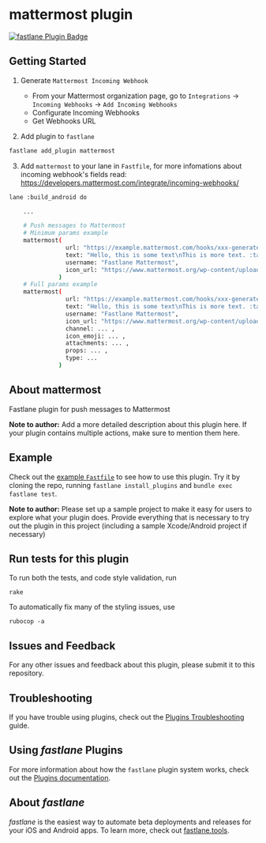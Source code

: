 # mattermost plugin

[![fastlane Plugin Badge](https://rawcdn.githack.com/fastlane/fastlane/master/fastlane/assets/plugin-badge.svg)](https://rubygems.org/gems/fastlane-plugin-mattermost)

## Getting Started

1. Generate `Mattermost Incoming Webhook`
    - From your Mattermost organization page, go to `Integrations` -> `Incoming Webhooks` -> `Add Incoming Webhooks`
    - Configurate Incoming Webhooks
    - Get Webhooks URL

2. Add plugin to `fastlane`

```bash
fastlane add_plugin mattermost
```

3. Add `mattermost` to your lane in `Fastfile`, for more infomations about incoming webhook's fields read: https://developers.mattermost.com/integrate/incoming-webhooks/

```bash
lane :build_android do

    ...

    # Push messages to Mattermost
    # Minimum params example
    mattermost(
                url: "https://example.mattermost.com/hooks/xxx-generatedkey-xxx",           # mandatory
                text: "Hello, this is some text\nThis is more text. :tada:",                # mandatory
                username: "Fastlane Mattermost",                                            # optional
                icon_url: "https://www.mattermost.org/wp-content/uploads/2016/04/icon.png"  # optional
              )
    # Full params example
    mattermost(
                url: "https://example.mattermost.com/hooks/xxx-generatedkey-xxx",           # mandatory
                text: "Hello, this is some text\nThis is more text. :tada:",                # mandatory
                username: "Fastlane Mattermost",                                            # optional
                icon_url: "https://www.mattermost.org/wp-content/uploads/2016/04/icon.png", # optional
                channel: ... ,                                                              # optional
                icon_emoji: ... ,                                                           # optional
                attachments: ... ,                                                          # optional
                props: ... ,                                                                # optional
                type: ...                                                                   # optional
              )
```

## About mattermost

Fastlane plugin for push messages to Mattermost

**Note to author:** Add a more detailed description about this plugin here. If your plugin contains multiple actions, make sure to mention them here.

## Example

Check out the [example `Fastfile`](fastlane/Fastfile) to see how to use this plugin. Try it by cloning the repo, running `fastlane install_plugins` and `bundle exec fastlane test`.

**Note to author:** Please set up a sample project to make it easy for users to explore what your plugin does. Provide everything that is necessary to try out the plugin in this project (including a sample Xcode/Android project if necessary)

## Run tests for this plugin

To run both the tests, and code style validation, run

```
rake
```

To automatically fix many of the styling issues, use
```
rubocop -a
```

## Issues and Feedback

For any other issues and feedback about this plugin, please submit it to this repository.

## Troubleshooting

If you have trouble using plugins, check out the [Plugins Troubleshooting](https://docs.fastlane.tools/plugins/plugins-troubleshooting/) guide.

## Using _fastlane_ Plugins

For more information about how the `fastlane` plugin system works, check out the [Plugins documentation](https://docs.fastlane.tools/plugins/create-plugin/).

## About _fastlane_

_fastlane_ is the easiest way to automate beta deployments and releases for your iOS and Android apps. To learn more, check out [fastlane.tools](https://fastlane.tools).
